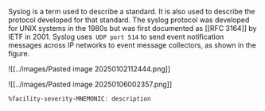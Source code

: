 Syslog is a term used to describe a standard. It is also used to describe the protocol developed for that standard. The syslog protocol was developed for UNIX systems in the 1980s but was first documented as [[RFC 3164]] by IETF in 2001. Syslog uses` UDP port 514` to send event notification messages across IP networks to event message collectors, as shown in the figure.

![[../images/Pasted image 20250102112444.png]]

![[../images/Pasted image 20250106002357.png]]

```
%facility-severity-MNEMONIC: description
```